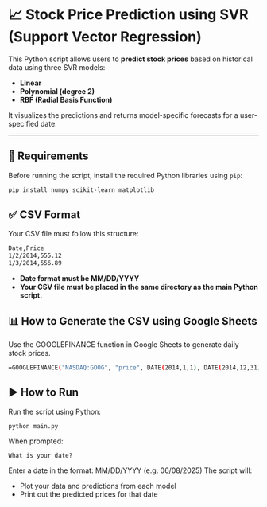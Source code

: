 # 📈 Stock Price Prediction using SVR (Support Vector Regression)

This Python script allows users to **predict stock prices** based on historical data using three SVR models:
- **Linear**
- **Polynomial (degree 2)**
- **RBF (Radial Basis Function)**

It visualizes the predictions and returns model-specific forecasts for a user-specified date.

---

## 🔧 Requirements

Before running the script, install the required Python libraries using `pip`:

```bash
pip install numpy scikit-learn matplotlib
```

## ✅ CSV Format
Your CSV file must follow this structure:
```bash
Date,Price
1/2/2014,555.12
1/3/2014,556.89
```
- **Date format must be MM/DD/YYYY**
- **Your CSV file must be placed in the same directory as the main Python script.**

## 📊 How to Generate the CSV using Google Sheets

Use the GOOGLEFINANCE function in Google Sheets to generate daily stock prices.
```bash
=GOOGLEFINANCE("NASDAQ:GOOG", "price", DATE(2014,1,1), DATE(2014,12,31), "DAILY")
```
## ▶️ How to Run
Run the script using Python:
```bash
python main.py
```
When prompted:
```
What is your date?
```
Enter a date in the format: MM/DD/YYYY (e.g. 06/08/2025)
The script will:
- Plot your data and predictions from each model
- Print out the predicted prices for that date
